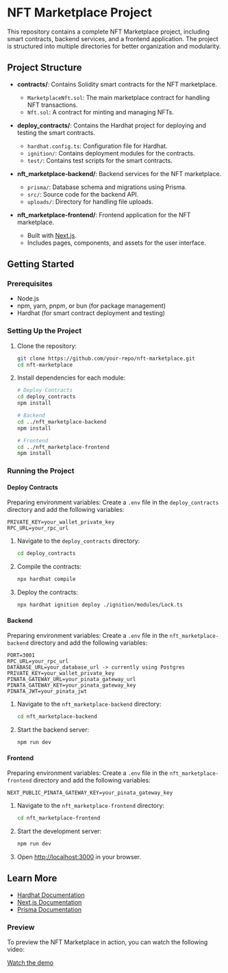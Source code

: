 # NFT Marketplace Project

This repository contains a complete NFT Marketplace project, including smart contracts, backend services, and a frontend application. The project is structured into multiple directories for better organization and modularity.

## Project Structure

- **contracts/**: Contains Solidity smart contracts for the NFT marketplace.

  - `MarketplaceNft.sol`: The main marketplace contract for handling NFT transactions.
  - `Nft.sol`: A contract for minting and managing NFTs.

- **deploy_contracts/**: Contains the Hardhat project for deploying and testing the smart contracts.

  - `hardhat.config.ts`: Configuration file for Hardhat.
  - `ignition/`: Contains deployment modules for the contracts.
  - `test/`: Contains test scripts for the smart contracts.

- **nft_marketplace-backend/**: Backend services for the NFT marketplace.

  - `prisma/`: Database schema and migrations using Prisma.
  - `src/`: Source code for the backend API.
  - `uploads/`: Directory for handling file uploads.

- **nft_marketplace-frontend/**: Frontend application for the NFT marketplace.

  - Built with [Next.js](https://nextjs.org).
  - Includes pages, components, and assets for the user interface.

## Getting Started

### Prerequisites

- Node.js
- npm, yarn, pnpm, or bun (for package management)
- Hardhat (for smart contract deployment and testing)

### Setting Up the Project

1. Clone the repository:

   ```bash
   git clone https://github.com/your-repo/nft-marketplace.git
   cd nft-marketplace
   ```

2. Install dependencies for each module:

   ```bash
   # Deploy Contracts
   cd deploy_contracts
   npm install

   # Backend
   cd ../nft_marketplace-backend
   npm install

   # Frontend
   cd ../nft_marketplace-frontend
   npm install
   ```

### Running the Project

#### Deploy Contracts

Preparing environment variables:
Create a `.env` file in the `deploy_contracts` directory and add the following variables:

```plaintext
PRIVATE_KEY=your_wallet_private_key
RPC_URL=your_rpc_url
```

1. Navigate to the `deploy_contracts` directory:

   ```bash
   cd deploy_contracts
   ```

2. Compile the contracts:

   ```bash
   npx hardhat compile
   ```

3. Deploy the contracts:

   ```bash
   npx hardhat ignition deploy ./ignition/modules/Lock.ts
   ```

#### Backend

Preparing environment variables:
Create a `.env` file in the `nft_marketplace-backend` directory and add the following variables:

```plaintext
PORT=3001
RPC_URL=your_rpc_url
DATABASE_URL=your_database_url -> currently using Postgres
PRIVATE_KEY=your_wallet_private_key
PINATA_GATEWAY_URL=your_pinata_gateway_url
PINATA_GATEWAY_KEY=your_pinata_gateway_key
PINATA_JWT=your_pinata_jwt
```

1. Navigate to the `nft_marketplace-backend` directory:

   ```bash
   cd nft_marketplace-backend
   ```

2. Start the backend server:

   ```bash
   npm run dev
   ```

#### Frontend

Preparing environment variables:
Create a `.env` file in the `nft_marketplace-frontend` directory and add the following variables:

```plaintext
NEXT_PUBLIC_PINATA_GATEWAY_KEY=your_pinata_gateway_key
```

1. Navigate to the `nft_marketplace-frontend` directory:

   ```bash
   cd nft_marketplace-frontend
   ```

2. Start the development server:

   ```bash
   npm run dev
   ```

3. Open [http://localhost:3000](http://localhost:3000) in your browser.

## Learn More

- [Hardhat Documentation](https://hardhat.org/docs)
- [Next.js Documentation](https://nextjs.org/docs)
- [Prisma Documentation](https://www.prisma.io/docs)

### Preview

To preview the NFT Marketplace in action, you can watch the following video:

[Watch the demo](./preview.mp4)
